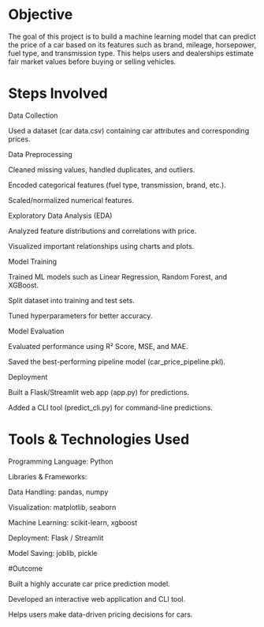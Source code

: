 # Objective

The goal of this project is to build a machine learning model that can predict the price of a car based on its features such as brand, mileage, horsepower, fuel type, and transmission type.
This helps users and dealerships estimate fair market values before buying or selling vehicles.

# Steps Involved

Data Collection

Used a dataset (car data.csv) containing car attributes and corresponding prices.

Data Preprocessing

Cleaned missing values, handled duplicates, and outliers.

Encoded categorical features (fuel type, transmission, brand, etc.).

Scaled/normalized numerical features.

Exploratory Data Analysis (EDA)

Analyzed feature distributions and correlations with price.

Visualized important relationships using charts and plots.

Model Training

Trained ML models such as Linear Regression, Random Forest, and XGBoost.

Split dataset into training and test sets.

Tuned hyperparameters for better accuracy.

Model Evaluation

Evaluated performance using R² Score, MSE, and MAE.

Saved the best-performing pipeline model (car_price_pipeline.pkl).

Deployment

Built a Flask/Streamlit web app (app.py) for predictions.

Added a CLI tool (predict_cli.py) for command-line predictions.

# Tools & Technologies Used

Programming Language: Python

Libraries & Frameworks:

Data Handling: pandas, numpy

Visualization: matplotlib, seaborn

Machine Learning: scikit-learn, xgboost

Deployment: Flask / Streamlit

Model Saving: joblib, pickle

#Outcome

Built a highly accurate car price prediction model.

Developed an interactive web application and CLI tool.

Helps users make data-driven pricing decisions for cars.
